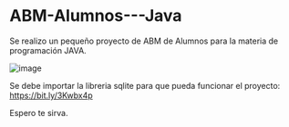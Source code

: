 # ABM-Alumnos---Java

Se realizo un pequeño proyecto de ABM de Alumnos para la materia de programación JAVA.

![image](https://user-images.githubusercontent.com/74799475/166069505-01e71717-e140-416c-a2ce-b948ac0b9c0e.png)

Se debe importar la libreria sqlite para que pueda funcionar el proyecto: https://bit.ly/3Kwbx4p

Espero te sirva.

